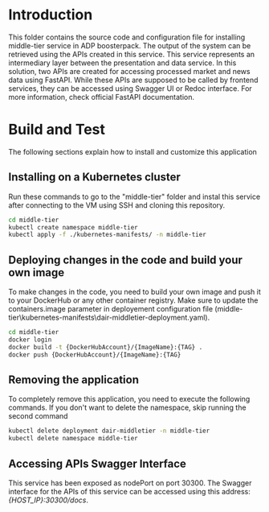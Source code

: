 # Introduction 
This folder contains the source code and configuration file for installing middle-tier service in ADP boosterpack. The output of the system can be retrieved using the APIs created in this service. This service represents an intermediary layer between the presentation and data service. In this solution, two APIs are created for accessing processed market and news data using FastAPI. While these APIs are supposed to be called by frontend services, they can be accessed using Swagger UI or Redoc interface. For more information, check official FastAPI documentation.  


# Build and Test
The following sections explain how to install and customize this application

## Installing on a Kubernetes cluster 
Run these commands to go to the "middle-tier" folder and instal this service after connecting to the VM using SSH and cloning this repository.
```bash
cd middle-tier
kubectl create namespace middle-tier
kubectl apply -f ./kubernetes-manifests/ -n middle-tier
```

## Deploying changes in the code and build your own image
To make changes in the code, you need to build your own image and push it to your DockerHub or any other container registry. Make sure to update the containers.image parameter in deployement configuration file (middle-tier\kubernetes-manifests\dair-middletier-deployment.yaml). 

```bash
cd middle-tier
docker login
docker build -t {DockerHubAccount}/{ImageName}:{TAG} . 
docker push {DockerHubAccount}/{ImageName}:{TAG} 
```
## Removing the application
To completely remove this application, you need to execute the following commands. If you don't want to delete the namespace, skip running the second command
```bash
kubectl delete deployment dair-middletier -n middle-tier
kubectl delete namespace middle-tier
```

## Accessing APIs Swagger Interface 
This service has been exposed as nodePort on port 30300. The Swagger interface for the APIs of this service can be accessed using this address: *{HOST_IP}:30300/docs*.

